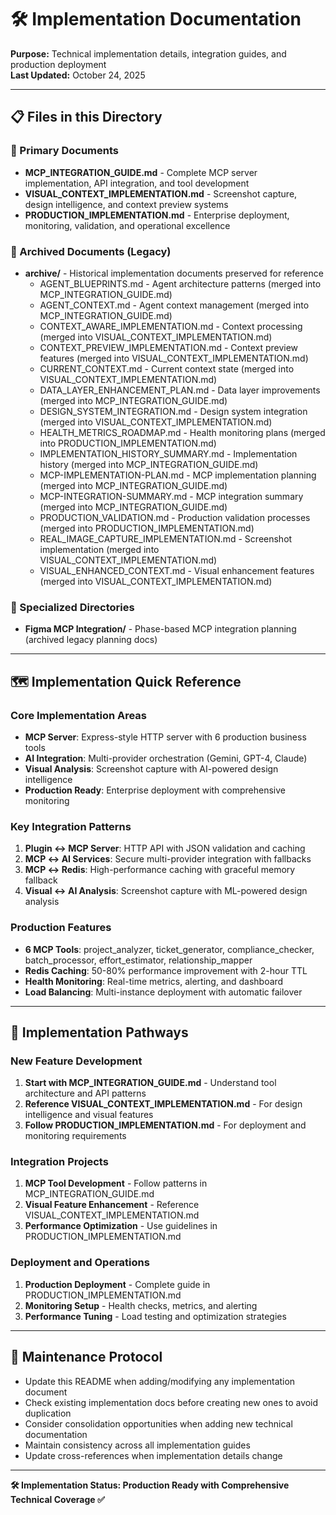 # 🛠️ Implementation Documentation

**Purpose:** Technical implementation details, integration guides, and production deployment  
**Last Updated:** October 24, 2025

---

## 📋 Files in this Directory

### 🎯 Primary Documents
- **MCP_INTEGRATION_GUIDE.md** - Complete MCP server implementation, API integration, and tool development
- **VISUAL_CONTEXT_IMPLEMENTATION.md** - Screenshot capture, design intelligence, and context preview systems
- **PRODUCTION_IMPLEMENTATION.md** - Enterprise deployment, monitoring, validation, and operational excellence

### 📁 Archived Documents (Legacy)
- **archive/** - Historical implementation documents preserved for reference
  - AGENT_BLUEPRINTS.md - Agent architecture patterns (merged into MCP_INTEGRATION_GUIDE.md)
  - AGENT_CONTEXT.md - Agent context management (merged into MCP_INTEGRATION_GUIDE.md)
  - CONTEXT_AWARE_IMPLEMENTATION.md - Context processing (merged into VISUAL_CONTEXT_IMPLEMENTATION.md)
  - CONTEXT_PREVIEW_IMPLEMENTATION.md - Context preview features (merged into VISUAL_CONTEXT_IMPLEMENTATION.md)
  - CURRENT_CONTEXT.md - Current context state (merged into VISUAL_CONTEXT_IMPLEMENTATION.md)
  - DATA_LAYER_ENHANCEMENT_PLAN.md - Data layer improvements (merged into MCP_INTEGRATION_GUIDE.md)
  - DESIGN_SYSTEM_INTEGRATION.md - Design system integration (merged into VISUAL_CONTEXT_IMPLEMENTATION.md)
  - HEALTH_METRICS_ROADMAP.md - Health monitoring plans (merged into PRODUCTION_IMPLEMENTATION.md)
  - IMPLEMENTATION_HISTORY_SUMMARY.md - Implementation history (merged into MCP_INTEGRATION_GUIDE.md)
  - MCP-IMPLEMENTATION-PLAN.md - MCP implementation planning (merged into MCP_INTEGRATION_GUIDE.md)
  - MCP-INTEGRATION-SUMMARY.md - MCP integration summary (merged into MCP_INTEGRATION_GUIDE.md)
  - PRODUCTION_VALIDATION.md - Production validation processes (merged into PRODUCTION_IMPLEMENTATION.md)
  - REAL_IMAGE_CAPTURE_IMPLEMENTATION.md - Screenshot implementation (merged into VISUAL_CONTEXT_IMPLEMENTATION.md)
  - VISUAL_ENHANCED_CONTEXT.md - Visual enhancement features (merged into VISUAL_CONTEXT_IMPLEMENTATION.md)

### 📁 Specialized Directories
- **Figma MCP Integration/** - Phase-based MCP integration planning (archived legacy planning docs)

---

## 🗺️ Implementation Quick Reference

### **Core Implementation Areas**
- **MCP Server**: Express-style HTTP server with 6 production business tools
- **AI Integration**: Multi-provider orchestration (Gemini, GPT-4, Claude)
- **Visual Analysis**: Screenshot capture with AI-powered design intelligence
- **Production Ready**: Enterprise deployment with comprehensive monitoring

### **Key Integration Patterns**
1. **Plugin ↔ MCP Server**: HTTP API with JSON validation and caching
2. **MCP ↔ AI Services**: Secure multi-provider integration with fallbacks
3. **MCP ↔ Redis**: High-performance caching with graceful memory fallback
4. **Visual ↔ AI Analysis**: Screenshot capture with ML-powered design analysis

### **Production Features**
- **6 MCP Tools**: project_analyzer, ticket_generator, compliance_checker, batch_processor, effort_estimator, relationship_mapper
- **Redis Caching**: 50-80% performance improvement with 2-hour TTL
- **Health Monitoring**: Real-time metrics, alerting, and dashboard
- **Load Balancing**: Multi-instance deployment with automatic failover

---

## 🧭 Implementation Pathways

### **New Feature Development**
1. **Start with MCP_INTEGRATION_GUIDE.md** - Understand tool architecture and API patterns
2. **Reference VISUAL_CONTEXT_IMPLEMENTATION.md** - For design intelligence and visual features
3. **Follow PRODUCTION_IMPLEMENTATION.md** - For deployment and monitoring requirements

### **Integration Projects**
1. **MCP Tool Development** - Follow patterns in MCP_INTEGRATION_GUIDE.md
2. **Visual Feature Enhancement** - Reference VISUAL_CONTEXT_IMPLEMENTATION.md
3. **Performance Optimization** - Use guidelines in PRODUCTION_IMPLEMENTATION.md

### **Deployment and Operations**
1. **Production Deployment** - Complete guide in PRODUCTION_IMPLEMENTATION.md
2. **Monitoring Setup** - Health checks, metrics, and alerting
3. **Performance Tuning** - Load testing and optimization strategies

---

## 🔄 Maintenance Protocol
- Update this README when adding/modifying any implementation document
- Check existing implementation docs before creating new ones to avoid duplication
- Consider consolidation opportunities when adding new technical documentation
- Maintain consistency across all implementation guides
- Update cross-references when implementation details change

---

**🛠️ Implementation Status: Production Ready with Comprehensive Technical Coverage ✅**